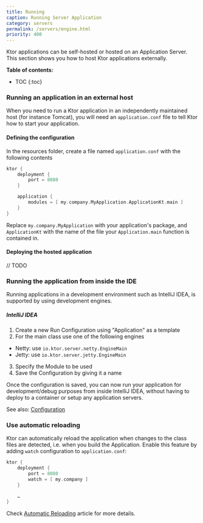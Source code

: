 ```yaml
---
title: Running
caption: Running Server Application 
category: servers
permalink: /servers/engine.html
priority: 400
---
```


Ktor applications can be self-hosted or hosted on an Application Server. This section shows you how to host Ktor applications externally.

**Table of contents:**

* TOC
{:toc}

### Running an application in an external host

When you need to run a Ktor application in an independently maintained host (for instance Tomcat), you will need an `application.conf` file
to tell Ktor how to start your application. 

#### Defining the configuration

In the resources folder, create a file named `application.conf` with the following contents

```kotlin
ktor {
    deployment {
        port = 8080
    }

    application {
        modules = [ my.company.MyApplication.ApplicationKt.main ]
    }
}
```

Replace `my.company.MyApplication` with your application's package, and `ApplicationKt` with the name of the
file your `Application.main` function is contained in.

#### Deploying the hosted application

// TODO 

### Running the application from inside the IDE

Running applications in a development environment such as IntelliJ IDEA, is supported by using development engines. 

##### IntelliJ IDEA 

1. Create a new Run Configuration using "Application" as a template
2. For the main class use one of the following engines
  * Netty: use `io.ktor.server.netty.EngineMain` 
  * Jetty: use `io.ktor.server.jetty.EngineMain` 
3. Specify the Module to be used
4. Save the Configuration by giving it a name

Once the configuration is saved, you can now run your application for development/debug purposes from inside IntelliJ IDEA, without having to deploy to a container or setup 
any application servers.

See also: [Configuration](configuration)

### Use automatic reloading

Ktor can automatically reload the application when changes to the class files are detected, i.e. when you build the Application.
Enable this feature by adding `watch` configuration to `application.conf`:

```groovy
ktor {
    deployment {
        port = 8080
        watch = [ my.company ]
    }

    …
}
```

Check [Automatic Reloading](/servers/autoreload.html) article for more details.

